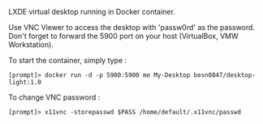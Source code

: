 LXDE virtual desktop running in Docker container.

Use VNC Viewer to access the desktop with 'passw0rd' as the password. Don't forget to forward the 5900 port on your host (VirtualBox, VMW Workstation).

To start the container, simply type :
```
[prompt]> docker run -d -p 5900:5900 me My-Desktop besn0847/desktop-light:1.0
```

To change VNC password :
```
[prompt]> x11vnc -storepasswd $PASS /home/default/.x11vnc/passwd
```
